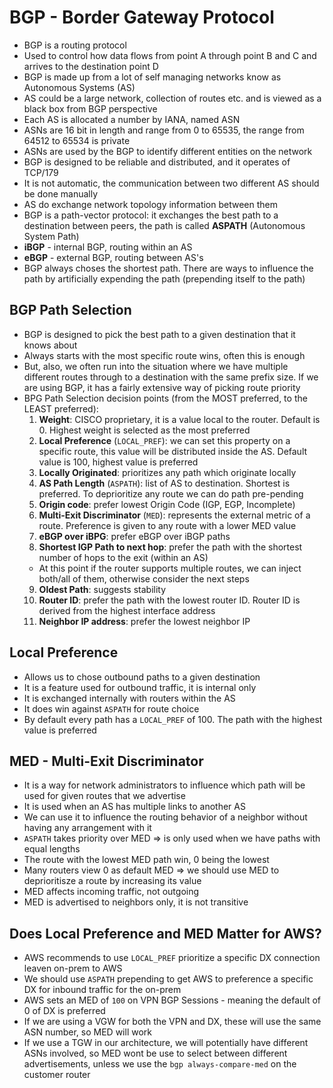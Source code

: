 # BGP - Border Gateway Protocol

- BGP is a routing protocol
- Used to control how data flows from point A through point B and C and arrives to the destination point D
- BGP is made up from a lot of self managing networks know as Autonomous Systems (AS)
- AS could be a large network, collection of routes etc. and is viewed as a black box from BGP perspective
- Each AS is allocated a number by IANA, named ASN
- ASNs are 16 bit in length and range from 0 to 65535, the range from 64512 to 65534 is private
- ASNs are used by the BGP to identify different entities on the network
- BGP is designed to be reliable and distributed, and it operates of TCP/179
- It is not automatic, the communication between two different AS should be done manually
- AS do exchange network topology information between them
- BGP is a path-vector protocol: it exchanges the best path to a destination between peers, the path is called **ASPATH** (Autonomous System Path)
- **iBGP** - internal BGP, routing within an AS
- **eBGP** - external BGP, routing between AS's
- BGP always choses the shortest path. There are ways to influence the path by artificially expending the path (prepending itself to the path)

## BGP Path Selection

- BGP is designed to pick the best path to a given destination that it knows about
- Always starts with the most specific route wins, often this is enough
- But, also, we often run into the situation where we have multiple different routes through to a destination with the same prefix size. If we are using BGP, it has a fairly extensive way of picking route priority
- BPG Path Selection decision points (from the MOST preferred, to the LEAST preferred):
    1. **Weight**: CISCO proprietary, it is a value local to the router. Default is 0. Highest weight is selected as the most preferred
    2. **Local Preference** (`LOCAL_PREF`): we can set this property on a specific route, this value will be distributed inside the AS. Default value is 100, highest value is preferred
    3. **Locally Originated**: prioritizes any path which originate locally
    4. **AS Path Length** (`ASPATH`): list of AS to destination. Shortest is preferred. To deprioritize any route we can do path pre-pending
    5. **Origin code**: prefer lowest Origin Code (IGP, EGP, Incomplete)
    6. **Multi-Exit Discriminator** (`MED`): represents the external metric of a route. Preference is given to any route with a lower MED value
    7. **eBGP over iBPG**: prefer eBGP over iBGP paths
    8. **Shortest IGP Path to next hop**: prefer the path with the shortest number of hops to the exit (within an AS)
    - At this point if the router supports multiple routes, we can inject both/all of them, otherwise consider the next steps
    9. **Oldest Path**: suggests stability
    10. **Router ID**: prefer the path with the lowest router ID. Router ID is derived from the highest interface address
    11. **Neighbor IP address**: prefer the lowest neighbor IP

## Local Preference

- Allows us to chose outbound paths to a given destination
- It is a feature used for outbound traffic, it is internal only
- It is exchanged internally with routers within the AS
- It does win against `ASPATH` for route choice
- By default every path has a `LOCAL_PREF` of 100. The path with the highest value is preferred

## MED - Multi-Exit Discriminator

- It is a way for network administrators to influence which path will be used for given routes that we advertise
- It is used when an AS has multiple links to another AS
- We can use it to influence the routing behavior of a neighbor without having any arrangement with it
- `ASPATH` takes priority over MED => is only used when we have paths with equal lengths
- The route with the lowest MED path win, 0 being the lowest
- Many routers view 0 as default MED => we should use MED to deprioritisze a route by increasing its value
- MED affects incoming traffic, not outgoing
- MED is advertised to neighbors only, it is not transitive

## Does Local Preference and MED Matter for AWS?

- AWS recommends to use `LOCAL_PREF` prioritize a specific DX connection leaven on-prem to AWS
- We should use `ASPATH` prepending to get AWS to preference a specific DX for inbound traffic for the on-prem
- AWS sets an MED of `100` on VPN BGP Sessions - meaning the default of 0 of DX is preferred
- If we are using a VGW for both the VPN and DX, these will use the same ASN number, so MED will work
- If we use a TGW in our architecture, we will potentially have different ASNs involved, so MED wont be use to select between different advertisements, unless we use the `bgp always-compare-med` on the customer router